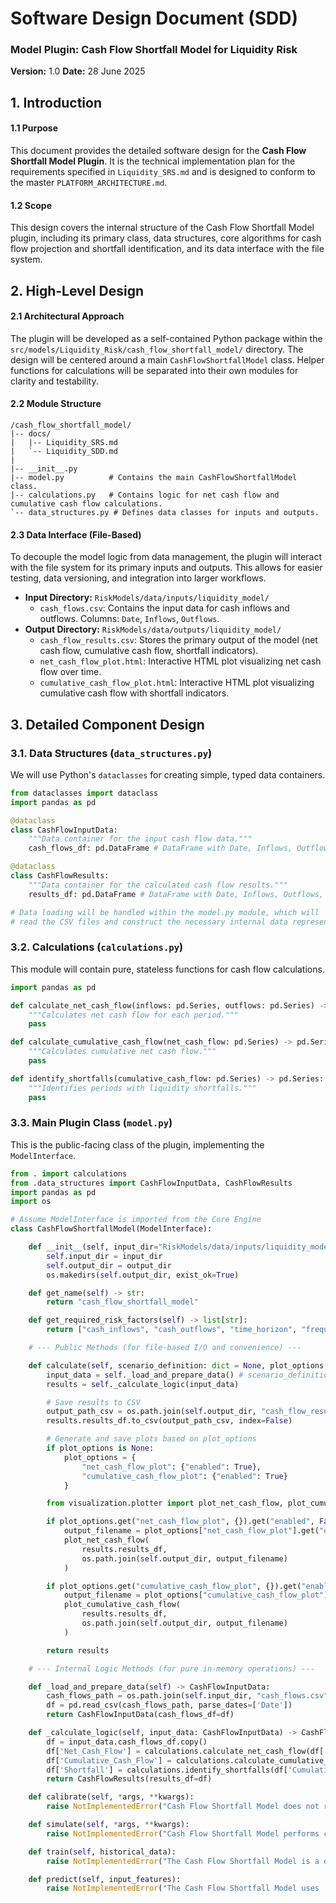 # Software Design Document (SDD)
### Model Plugin: Cash Flow Shortfall Model for Liquidity Risk
**Version:** 1.0
**Date:** 28 June 2025

## 1. Introduction

#### 1.1 Purpose
This document provides the detailed software design for the **Cash Flow Shortfall Model Plugin**. It is the technical implementation plan for the requirements specified in `Liquidity_SRS.md` and is designed to conform to the master `PLATFORM_ARCHITECTURE.md`.

#### 1.2 Scope
This design covers the internal structure of the Cash Flow Shortfall Model plugin, including its primary class, data structures, core algorithms for cash flow projection and shortfall identification, and its data interface with the file system.

## 2. High-Level Design

#### 2.1 Architectural Approach
The plugin will be developed as a self-contained Python package within the `src/models/Liquidity_Risk/cash_flow_shortfall_model/` directory. The design will be centered around a main `CashFlowShortfallModel` class. Helper functions for calculations will be separated into their own modules for clarity and testability.

#### 2.2 Module Structure
```
/cash_flow_shortfall_model/
|-- docs/
|   |-- Liquidity_SRS.md
|   `-- Liquidity_SDD.md
|
|-- __init__.py
|-- model.py          # Contains the main CashFlowShortfallModel class.
|-- calculations.py   # Contains logic for net cash flow and cumulative cash flow calculations.
`-- data_structures.py # Defines data classes for inputs and outputs.
```

#### 2.3 Data Interface (File-Based)
To decouple the model logic from data management, the plugin will interact with the file system for its primary inputs and outputs. This allows for easier testing, data versioning, and integration into larger workflows.

*   **Input Directory:** `RiskModels/data/inputs/liquidity_model/`
    *   `cash_flows.csv`: Contains the input data for cash inflows and outflows. Columns: `Date`, `Inflows`, `Outflows`.
*   **Output Directory:** `RiskModels/data/outputs/liquidity_model/`
    *   `cash_flow_results.csv`: Stores the primary output of the model (net cash flow, cumulative cash flow, shortfall indicators).
    *   `net_cash_flow_plot.html`: Interactive HTML plot visualizing net cash flow over time.
    *   `cumulative_cash_flow_plot.html`: Interactive HTML plot visualizing cumulative cash flow with shortfall indicators.


## 3. Detailed Component Design

### 3.1. Data Structures (`data_structures.py`)
We will use Python's `dataclasses` for creating simple, typed data containers.

```python
from dataclasses import dataclass
import pandas as pd

@dataclass
class CashFlowInputData:
    """Data container for the input cash flow data."""
    cash_flows_df: pd.DataFrame # DataFrame with Date, Inflows, Outflows

@dataclass
class CashFlowResults:
    """Data container for the calculated cash flow results."""
    results_df: pd.DataFrame # DataFrame with Date, Inflows, Outflows, Net_Cash_Flow, Cumulative_Cash_Flow, Shortfall

# Data loading will be handled within the model.py module, which will
# read the CSV files and construct the necessary internal data representations.
```

### 3.2. Calculations (`calculations.py`)
This module will contain pure, stateless functions for cash flow calculations.

```python
import pandas as pd

def calculate_net_cash_flow(inflows: pd.Series, outflows: pd.Series) -> pd.Series:
    """Calculates net cash flow for each period."""
    pass

def calculate_cumulative_cash_flow(net_cash_flow: pd.Series) -> pd.Series:
    """Calculates cumulative net cash flow."""
    pass

def identify_shortfalls(cumulative_cash_flow: pd.Series) -> pd.Series:
    """Identifies periods with liquidity shortfalls."""
    pass
```

### 3.3. Main Plugin Class (`model.py`)
This is the public-facing class of the plugin, implementing the `ModelInterface`.

```python
from . import calculations
from .data_structures import CashFlowInputData, CashFlowResults
import pandas as pd
import os

# Assume ModelInterface is imported from the Core Engine
class CashFlowShortfallModel(ModelInterface):

    def __init__(self, input_dir="RiskModels/data/inputs/liquidity_model", output_dir="RiskModels/data/outputs/liquidity_model"):
        self.input_dir = input_dir
        self.output_dir = output_dir
        os.makedirs(self.output_dir, exist_ok=True)

    def get_name(self) -> str:
        return "cash_flow_shortfall_model"

    def get_required_risk_factors(self) -> list[str]:
        return ["cash_inflows", "cash_outflows", "time_horizon", "frequency"]

    # --- Public Methods (for file-based I/O and convenience) ---

    def calculate(self, scenario_definition: dict = None, plot_options: dict = None) -> CashFlowResults:
        input_data = self._load_and_prepare_data() # scenario_definition can be used for filtering/transforming data
        results = self._calculate_logic(input_data)

        # Save results to CSV
        output_path_csv = os.path.join(self.output_dir, "cash_flow_results.csv")
        results.results_df.to_csv(output_path_csv, index=False)

        # Generate and save plots based on plot_options
        if plot_options is None:
            plot_options = {
                "net_cash_flow_plot": {"enabled": True},
                "cumulative_cash_flow_plot": {"enabled": True}
            }

        from visualization.plotter import plot_net_cash_flow, plot_cumulative_cash_flow

        if plot_options.get("net_cash_flow_plot", {}).get("enabled", False):
            output_filename = plot_options["net_cash_flow_plot"].get("output_filename", "net_cash_flow_plot.html")
            plot_net_cash_flow(
                results.results_df,
                os.path.join(self.output_dir, output_filename)
            )

        if plot_options.get("cumulative_cash_flow_plot", {}).get("enabled", False):
            output_filename = plot_options["cumulative_cash_flow_plot"].get("output_filename", "cumulative_cash_flow_plot.html")
            plot_cumulative_cash_flow(
                results.results_df,
                os.path.join(self.output_dir, output_filename)
            )

        return results

    # --- Internal Logic Methods (for pure in-memory operations) ---

    def _load_and_prepare_data(self) -> CashFlowInputData:
        cash_flows_path = os.path.join(self.input_dir, "cash_flows.csv")
        df = pd.read_csv(cash_flows_path, parse_dates=['Date'])
        return CashFlowInputData(cash_flows_df=df)

    def _calculate_logic(self, input_data: CashFlowInputData) -> CashFlowResults:
        df = input_data.cash_flows_df.copy()
        df['Net_Cash_Flow'] = calculations.calculate_net_cash_flow(df['Inflows'], df['Outflows'])
        df['Cumulative_Cash_Flow'] = calculations.calculate_cumulative_cash_flow(df['Net_Cash_Flow'])
        df['Shortfall'] = calculations.identify_shortfalls(df['Cumulative_Cash_Flow'])
        return CashFlowResults(results_df=df)

    def calibrate(self, *args, **kwargs):
        raise NotImplementedError("Cash Flow Shortfall Model does not require calibration.")

    def simulate(self, *args, **kwargs):
        raise NotImplementedError("Cash Flow Shortfall Model performs calculations, not simulations.")

    def train(self, historical_data):
        raise NotImplementedError("The Cash Flow Shortfall Model is a deterministic model and does not require training.")

    def predict(self, input_features):
        raise NotImplementedError("The Cash Flow Shortfall Model uses 'calculate' for its primary operations, not 'predict'.")
